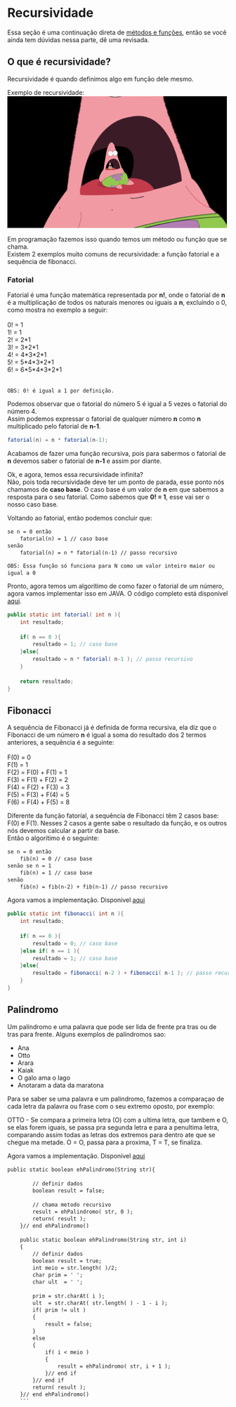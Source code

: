 # Recursividade

Essa seção é uma continuação direta de [métodos e funções](https://github.com/AlexandreVelloso/Introducao_JAVA/tree/master/Metodos%20e%20funcoes), então se você ainda tem dúvidas nessa parte, dê uma revisada.

## O que é recursividade?

Recursividade é quando definimos algo em função dele mesmo.

Exemplo de recursividade:<br>
![Compile](https://github.com/AlexandreVelloso/Introducao_JAVA/blob/master/Imagens/recursividade.gif)

Em programação fazemos isso quando temos um método ou função que se chama.<br>
Existem 2 exemplos muito comuns de recursividade: a função fatorial e a sequência de fibonacci.

### Fatorial

Fatorial é uma função matemática representada por **n!**, onde o fatorial de **n** é a multiplicação de todos os naturais menores ou iguais a **n**, excluíndo o 0, como mostra no exemplo a seguir:<br>
<br>
0! = 1<br>
1! = 1<br>
2! = 2\*1<br>
3! = 3\*2\*1<br>
4! = 4\*3\*2\*1<br>
5! = 5\*4\*3\*2\*1<br>
6! = 6\*5\*4\*3\*2\*1<br>
<br>
```
OBS: 0! é igual a 1 por definição.
```

Podemos observar que o fatorial do número 5 é igual a 5 vezes o fatorial do número 4.<br>
Assim podemos expressar o fatorial de qualquer número **n** como **n** multiplicado pelo fatorial de **n-1**.

```java
fatorial(n) = n * fatorial(n-1);
```

Acabamos de fazer uma função recursiva, pois para sabermos o fatorial de **n** devemos saber o fatorial de **n-1** e assim por diante.<br>

Ok, e agora, temos essa recursividade infinita?<br>
Não, pois toda recursividade deve ter um ponto de parada, esse ponto nós chamamos de **caso base**. O caso base é um valor de **n** em que sabemos a resposta para o seu fatorial. Como sabemos que **0! = 1**, esse vai ser o nosso caso base.<br>

Voltando ao fatorial, então podemos concluir que:

```
se n = 0 então
    fatorial(n) = 1 // caso base
senão
    fatorial(n) = n * fatorial(n-1) // passo recursivo
```

```
OBS: Essa função só funciona para N como um valor inteiro maior ou igual a 0
```

Pronto, agora temos um algorítimo de como fazer o fatorial de um número, agora vamos implementar isso em JAVA. O código completo está disponível [aqui](https://github.com/AlexandreVelloso/Introducao_JAVA/blob/master/Recursividade/Codigo/Fatorial.java).

```java
public static int fatorial( int n ){
    int resultado;

    if( n == 0 ){
        resultado = 1; // caso base
    }else{
        resultado = n * fatorial( n-1 ); // passo recursivo
    }

    return resultado;
}
```

## Fibonacci

A sequência de Fibonacci já é definida de forma recursiva, ela diz que o Fibonacci de um número **n** é igual a soma do resultado dos 2 termos anteriores, a sequência é a seguinte:<br>
<br>
F(0) = 0<br>
F(1) = 1<br>
F(2) = F(0) + F(1) = 1<br>
F(3) = F(1) + F(2) = 2<br>
F(4) = F(2) + F(3) = 3<br>
F(5) = F(3) + F(4) = 5<br>
F(6) = F(4) + F(5) = 8<br>

Diferente da função fatorial, a sequência de Fibonacci têm 2 casos base: F(0) e F(1). Nesses 2 casos a gente sabe o resultado da função, e os outros nós devemos calcular a partir da base.<br>
Então o algorítimo é o seguinte:

```
se n = 0 então
    fib(n) = 0 // caso base
senão se n = 1
    fib(n) = 1 // caso base
senão
    fib(n) = fib(n-2) + fib(n-1) // passo recursivo
```

Agora vamos a implementação. Disponível [aqui](https://github.com/AlexandreVelloso/Introducao_JAVA/blob/master/Recursividade/Codigo/Fibonacci.java)

```java
public static int fibonacci( int n ){
    int resultado;

    if( n == 0 ){
        resultado = 0; // caso base
    }else if( n == 1 ){
        resultado = 1; // caso base
    }else{
        resultado = fibonacci( n-2 ) + fibonacci( n-1 ); // passo recursivo
    }
}
```

## Palindromo

Um palindromo e uma palavra que pode ser lida de frente pra tras ou de tras para frente.
Alguns exemplos de palindromos sao:

- Ana 
- Otto
- Arara
- Kaiak
- O galo ama o lago
- Anotaram a data da maratona

Para se saber se uma palavra e um palindromo, fazemos a comparaçao de cada letra da palavra ou frase com o seu extremo oposto,
por exemplo:

OTTO - Se compara a primeira letra (O) com a ultima letra, que tambem e O, se elas forem iguais, se passa pra segunda letra e 
para a penultima letra, comparando assim todas as letras dos extremos para dentro ate que se chegue ma metade. 
O = O, passa para a proxima,
T = T, se finaliza.

Agora vamos a implementação. Disponível [aqui](https://github.com/AlexandreVelloso/Introducao_JAVA/blob/master/Recursividade/Codigo/Palindromo.java)

```
public static boolean ehPalindromo(String str){

        // definir dados
        boolean result = false; 

        // chama metodo recursivo
        result = ehPalindromo( str, 0 );
        return( result );
    }// end ehPalindromo()

    public static boolean ehPalindromo(String str, int i)
    {
        // definir dados
        boolean result = true;
        int meio = str.length( )/2;
        char prim = ' ';
        char ult  = ' ';

        prim = str.charAt( i );
        ult  = str.charAt( str.length( ) - 1 - i ); 
        if( prim != ult )
        {
            result = false;
        }
        else
        {       
            if( i < meio )
            {
                result = ehPalindromo( str, i + 1 );
            }// end if
        }// end if
        return( result );
    }// end ehPalindromo()
    ```